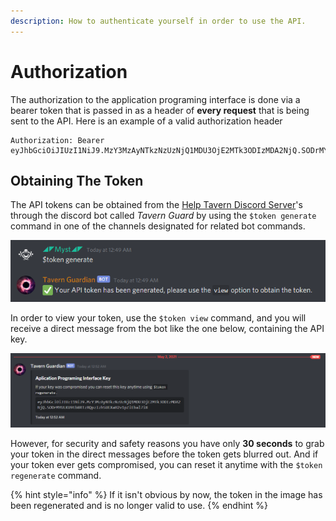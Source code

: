 ```yaml
---
description: How to authenticate yourself in order to use the API.
---
```


# Authorization

The authorization to the application programing interface is done via a bearer token that is passed in as a header of **every request** that is being sent to the API. Here is an example of a valid authorization header

```text
Authorization: Bearer eyJhbGciOiJIUzI1NiJ9.MzY3MzAyNTkzNzUzNjQ1MDU3OjE2MTk3ODIzMDA2NjQ.SODrMYULKU9tb8RTzRQpzIzh5UEXaH2v1pZiEbal7i8     
```

## Obtaining The Token

The API tokens can be obtained from the [Help Tavern Discord Server](https://discord.gg/rk7cVyk)'s through the discord bot called _Tavern Guard_ by using the `$token generate` command in one of the channels designated for related bot commands.

![Generating Token](.gitbook/assets/image%20%283%29.png)

In order to view your token, use the `$token view` command, and you will receive a direct message from the bot like the one below, containing the API key.

![Token In Direct Messages](.gitbook/assets/image%20%285%29.png)

However, for security and safety reasons you have only **30 seconds** to grab your token in the direct messages before the token gets blurred out. And if your token ever gets compromised, you can reset it anytime with the `$token regenerate` command.

{% hint style="info" %}
If it isn't obvious by now, the token in the image has been regenerated and is no longer valid to use.
{% endhint %}


